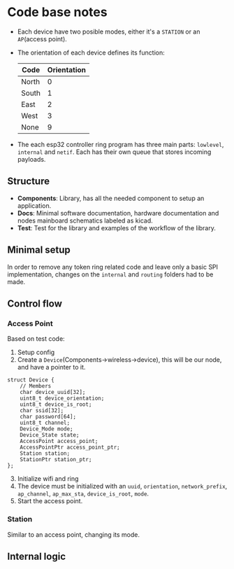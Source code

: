 # Code base notes

- Each device have two posible modes, either it's a `STATION` or an `AP`(access point).
- The orientation of each device defines its function:

	| Code  | Orientation |
	|-------|-------------|
	| North | 0           |
	| South | 1           |
	| East  | 2           |
	| West  | 3           |
	| None  | 9           |

- The each esp32 controller ring program has three main parts: `lowlevel`, `internal` and `netif`. Each has their own queue that stores incoming payloads.

## Structure

- **Components**: Library, has all the needed component to setup an application.
- **Docs**: Minimal software documentation, hardware documentation and nodes mainboard schematics labeled as kicad.
- **Test**: Test for the library and examples of the workflow of the library.

## Minimal setup

In order to remove any token ring related code and leave only a basic SPI implementation, changes on the `internal` and `routing` folders had to be made.

## Control flow

### Access Point
Based on test code:

1. Setup config
2. Create a `Device`(Components->wireless->device), this will be our node, and have a pointer to it.

```
struct Device {
	// Members
	char device_uuid[32];
	uint8_t device_orientation;
	uint8_t device_is_root;
	char ssid[32];
	char password[64];
	uint8_t channel;
	Device_Mode mode;
	Device_State state;
	AccessPoint access_point;
	AccessPointPtr access_point_ptr;
	Station station;
	StationPtr station_ptr;
};
```
3. Initialize wifi and ring
4. The device must be initialized with an `uuid`, `orientation`, `network_prefix`, `ap_channel`, `ap_max_sta`, `device_is_root`, `mode`.
5. Start the access point.

### Station

Similar to an access point, changing its mode. 


## Internal logic



